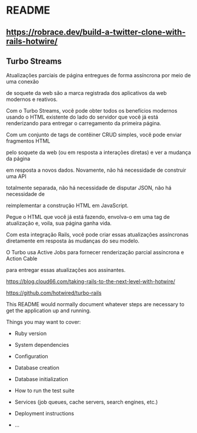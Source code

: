# README

https://robrace.dev/build-a-twitter-clone-with-rails-hotwire/
--

## Turbo Streams

Atualizações parciais de página entregues de forma assíncrona por meio de uma conexão 

de soquete da web são a marca registrada dos aplicativos da web modernos e reativos. 

Com o Turbo Streams, você pode obter todos os benefícios modernos usando o HTML existente
do lado do servidor que você já está renderizando para entregar o carregamento da primeira página. 

Com um conjunto de tags de contêiner CRUD simples, você pode enviar fragmentos HTML

pelo soquete da web (ou em resposta a interações diretas) e ver a mudança da página 

em resposta a novos dados. Novamente, não há necessidade de construir uma API 

totalmente separada, não há necessidade de disputar JSON, não há necessidade de

reimplementar a construção HTML em JavaScript. 

Pegue o HTML que você já está fazendo, envolva-o em uma tag de atualização e, voila, sua página ganha vida.

Com esta integração Rails, você pode criar essas atualizações assíncronas diretamente em resposta às mudanças do seu modelo.

O Turbo usa Active Jobs para fornecer renderização parcial assíncrona e Action Cable 

para entregar essas atualizações aos assinantes.


https://blog.cloud66.com/taking-rails-to-the-next-level-with-hotwire/

https://github.com/hotwired/turbo-rails


This README would normally document whatever steps are necessary to get the
application up and running.

Things you may want to cover:

* Ruby version

* System dependencies

* Configuration

* Database creation

* Database initialization

* How to run the test suite

* Services (job queues, cache servers, search engines, etc.)

* Deployment instructions

* ...
